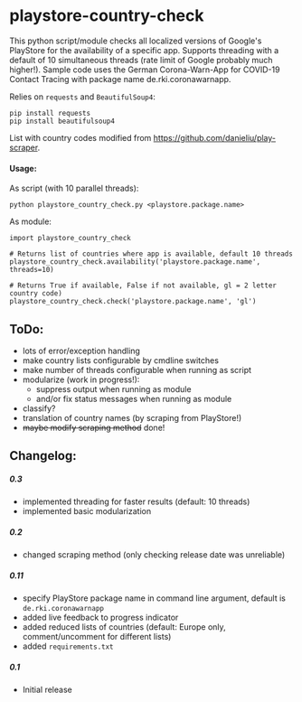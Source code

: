 # playstore-country-check
This python script/module checks all localized versions of Google's PlayStore for 
the availability of a specific app. Supports threading with a default of 10 
simultaneous threads (rate limit of Google probably much higher!). Sample 
code uses the German Corona-Warn-App for COVID-19 Contact Tracing with package 
name de.rki.coronawarnapp.

Relies on `requests` and `BeautifulSoup4`:

```
pip install requests
pip install beautifulsoup4
```

List with country codes modified from https://github.com/danieliu/play-scraper.

#### Usage:

As script (with 10 parallel threads):
```
python playstore_country_check.py <playstore.package.name>
```
As module:
```
import playstore_country_check

# Returns list of countries where app is available, default 10 threads
playstore_country_check.availability('playstore.package.name', threads=10)

# Returns True if available, False if not available, gl = 2 letter country code)
playstore_country_check.check('playstore.package.name', 'gl')
```

## ToDo:

- lots of error/exception handling
- make country lists configurable by cmdline switches
- make number of threads configurable when running as script
- modularize (work in progress!):
  - suppress output when running as module
  - and/or fix status messages when running as module
- classify?
- translation of country names (by scraping from PlayStore!)
- ~~maybe modify scraping method~~ done!

## Changelog:

##### 0.3

- implemented threading for faster results (default: 10 threads)
- implemented basic modularization

##### 0.2

- changed scraping method (only checking release date was unreliable)

##### 0.11

- specify PlayStore package name in command line argument, default is `de.rki.coronawarnapp`
- added live feedback to progress indicator
- added reduced lists of countries (default: Europe only, comment/uncomment for different lists)
- added `requirements.txt`

##### 0.1

- Initial release


